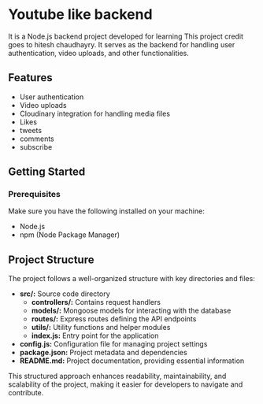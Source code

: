 # Youtube like backend
It is a Node.js backend project developed for learning This project credit goes to hitesh chaudhayry. It serves as the backend for handling user authentication, video uploads, and other functionalities.


## Features

- User authentication
- Video uploads
- Cloudinary integration for handling media files
- Likes
- tweets
- comments
- subscribe
## Getting Started

### Prerequisites

Make sure you have the following installed on your machine:

- Node.js
- npm (Node Package Manager)

## Project Structure

The project follows a well-organized structure with key directories and files:

- **src/:** Source code directory
  - **controllers/:** Contains request handlers
  - **models/:** Mongoose models for interacting with the database
  - **routes/:** Express routes defining the API endpoints
  - **utils/:** Utility functions and helper modules
  - **index.js:** Entry point for the application
- **config.js:** Configuration file for managing project settings
- **package.json:** Project metadata and dependencies
- **README.md:** Project documentation, providing essential information

This structured approach enhances readability, maintainability, and scalability of the project, making it easier for developers to navigate and contribute.
